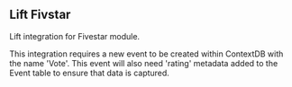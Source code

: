 Lift Fivstar
---------

Lift integration for Fivestar module.

This integration requires a new event to be created within ContextDB with the
name 'Vote'. This event will also need 'rating' metadata added to the Event
table to ensure that data is captured.
